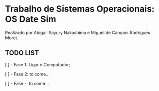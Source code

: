 # Trabalho de Sistemas Operacionais: OS Date Sim

Realizado por Abigail Sayury Nakashima e Miguel de Campos Rodrigues Moret.

## TODO LIST

[ ] - Fase 1: Ligar o Computador;

[ ] - Fase 2: to come...

[ ] - Fase -: to come...
